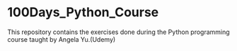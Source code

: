 # 100Days_Python_Course
This repository contains the exercises done during the Python programming course taught by Angela Yu.(Udemy)
